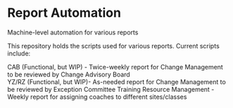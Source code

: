 # Report Automation
Machine-level automation for various reports

This repository holds the scripts used for various reports. Current scripts include:

CAB (Functional, but WIP) - Twice-weekly report for Change Management to be reviewed by Change Advisory Board<br>
YZ/RZ (Functional, but WIP)- As-needed report for Change Management to be reviewed by Exception Committee
Training Resource Management - Weekly report for assigning coaches to different sites/classes
